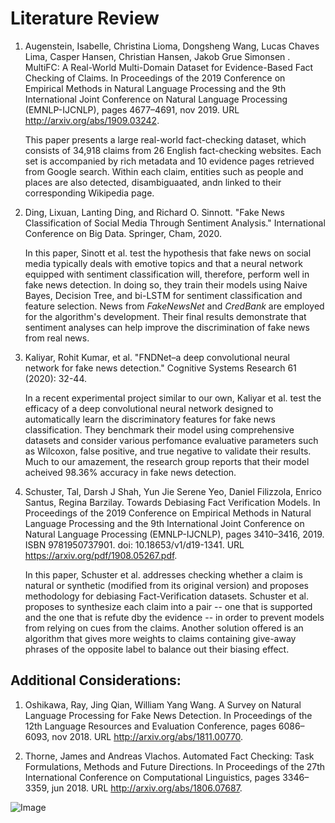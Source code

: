 # Literature Review

1. Augenstein, Isabelle, Christina Lioma, Dongsheng Wang, Lucas Chaves Lima, Casper Hansen, Christian Hansen, Jakob Grue Simonsen . MultiFC: A Real-World Multi-Domain Dataset for Evidence-Based Fact Checking of Claims. In Proceedings of the 2019 Conference on Empirical Methods in Natural Language Processing and the 9th International Joint Conference on Natural Language Processing (EMNLP-IJCNLP), pages 4677–4691, nov 2019. URL http://arxiv.org/abs/1909.03242.
    
    This paper presents a large real-world fact-checking dataset, which consists of 34,918 claims from 26 English fact-checking websites. Each set is accompanied by rich metadata and 10 evidence pages retrieved from Google search. Within each claim, entities such as people and places are also detected, disambiguaated, andn linked to their corresponding Wikipedia page. 

2. Ding, Lixuan, Lanting Ding, and Richard O. Sinnott. "Fake News Classification of Social Media Through Sentiment Analysis." International Conference on Big Data. Springer, Cham, 2020.
    
    In this paper, Sinott et al. test the hypothesis that fake news on social media typically deals with emotive topics and that a neural network equipped with sentiment classification will, therefore, perform well in fake news detection. In doing so, they train their models using Naive Bayes, Decision Tree, and bi-LSTM for sentiment classification and feature selection. News from *FakeNewsNet* and *CredBank* are employed for the algorithm's development. Their final results demonstrate that sentiment analyses can help improve the discrimination of fake news from real news.

3. Kaliyar, Rohit Kumar, et al. "FNDNet–a deep convolutional neural network for fake news detection." Cognitive Systems Research 61 (2020): 32-44.
    
    In a recent experimental project similar to our own, Kaliyar et al. test the efficacy of a deep convolutional neural network designed to automatically learn the discriminatory features for fake news classification. They benchmark their model using comprehensive datasets and consider various perfomance evaluative parameters such as Wilcoxon, false positive, and true negative to validate their results. Much to our amazement, the research group reports that their model acheived 98.36% accuracy in fake news detection.

4. Schuster, Tal, Darsh J Shah, Yun Jie Serene Yeo, Daniel Filizzola, Enrico Santus, Regina Barzilay. Towards Debiasing Fact Verification Models. In Proceedings of the 2019 Conference on Empirical Methods in Natural Language Processing and the 9th International Joint Conference on Natural Language Processing (EMNLP-IJCNLP), pages 3410–3416, 2019. ISBN 9781950737901. doi: 10.18653/v1/d19-1341. URL https://arxiv.org/pdf/1908.05267.pdf.
    
    In this paper, Schuster et al. addresses checking whether a claim is natural or synthetic (modified from its original version) and proposes methodology for debiasing Fact-Verification datasets. Schuster et al. proposes to synthesize each claim into a pair -- one that is supported and the one that is refute dby the evidence -- in order to prevent models from relying on cues from the claims. Another solution offered is  an algorithm that gives more weights to claims containing give-away phrases of the opposite label to balance out their biasing effect. 
    
## Additional Considerations:
1. Oshikawa, Ray, Jing Qian, William Yang Wang. A Survey on Natural Language Processing for Fake News Detection. In Proceedings of the 12th Language Resources and Evaluation Conference, pages 6086–6093, nov 2018. URL http://arxiv.org/abs/1811.00770.

2. Thorne, James and Andreas Vlachos. Automated Fact Checking: Task Formulations, Methods and Future Directions. In Proceedings of the 27th International Conference on Computational Linguistics, pages 3346–3359, jun 2018. URL http://arxiv.org/abs/1806.07687.

![Image](https://ichef.bbci.co.uk/images/ic/400xn/p088bnqx.jpg)
